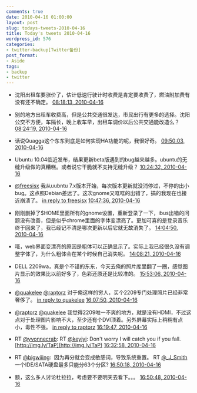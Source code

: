 ```yaml
---
comments: true
date: 2010-04-16 01:00:00
layout: post
slug: todays-tweets-2010-04-16
title: Today's tweets 2010-04-16
wordpress_id: 576
categories:
- twitter-backup[Twitter备份]
post_format:
- Aside
tags:
- backup
- twitter
---
```





  * 沈阳出租车要涨价了，估计低速行驶计时收费是肯定要收费了，燃油附加费有没有还不确定。 [08:18:13, 2010-04-16](http://twitter.com/gfrog/statuses/12252879086)





  * 别的地方出租车收费高，但是公共交通很发达，市民出行有更多的选择。沈阳公交不方便，车隔长，晚上收车早，出租车调价以后公共交通能改造么？ [08:24:19, 2010-04-16](http://twitter.com/gfrog/statuses/12253185512)





  * 话说Quagga这个东东到底是如何实现HA功能的呢，我很好奇。 [09:50:03, 2010-04-16](http://twitter.com/gfrog/statuses/12257412210)





  * Ubuntu 10.04临近发布，结果更新beta版遇到的bug越来越多。ubuntu的无缝升级做的真糟糕。或者说它干脆就不支持无缝升级？ [10:24:32, 2010-04-16](http://twitter.com/gfrog/statuses/12259100489)





  * [@freesisx](http://twitter.com/freesisx) 我从uubntu 7.x版本开始，每次版本更新就没消停过，不停的出小bug。这点照Debian差远了。这次gnome又哐哐的出错了，搞的我现在也接近崩溃了。 [in reply to freesisx](http://twitter.com/freesisx/statuses/12259171708) [10:47:36, 2010-04-16](http://twitter.com/gfrog/statuses/12260181256)





  * 刚刚删掉了$HOME里面所有的gnome设置，重新登录了一下，ibus出错的问题没有改善，但是似乎chrome里面的字体变漂亮了。更加可喜的是登录音乐终于回来了，我已经记不清是哪次更新以后它就无故消失了。 [14:04:50, 2010-04-16](http://twitter.com/gfrog/statuses/12267926098)





  * 哦，web界面变漂亮的原因是粗体可以正确显示了。实际上我已经很久没有调整字体了，为什么粗体会在某个时候自己消失呢。 [14:08:21, 2010-04-16](http://twitter.com/gfrog/statuses/12268036999)





  * DELL 2209wa，真是个不错的东东，今天去俺的照片库里翻了一圈，感觉图片显示的效果比以前好多了，色彩还原还是比较准的。 [15:53:06, 2010-04-16](http://twitter.com/gfrog/statuses/12271056144)





  * [@quakelee](http://twitter.com/quakelee) [@raptorz](http://twitter.com/raptorz) 对于俺这样的穷人，买个2209专门处理照片已经非常奢侈了。 [in reply to quakelee](http://twitter.com/quakelee/statuses/12271148483) [16:07:50, 2010-04-16](http://twitter.com/gfrog/statuses/12271465542)





  * [@raptorz](http://twitter.com/raptorz)  [@quakelee](http://twitter.com/quakelee) 我觉得2209唯一不爽的地方，就是没有HDMI，不过这点对于处理图片影响不大，至少还有个DVI顶着。另外屏幕实际上稍稍有点小，毒性不强。 [in reply to raptorz](http://twitter.com/raptorz/statuses/12271641042) [16:19:47, 2010-04-16](http://twitter.com/gfrog/statuses/12271791563)





  * RT [@yvonnecrab](http://twitter.com/yvonnecrab): RT [@keyiyi](http://twitter.com/keyiyi): Don't worry I will catch you if you fall.  [http://img.ly/TaP](http://img.ly/TaP) [16:32:58, 2010-04-16](http://twitter.com/gfrog/statuses/12272148151)





  * RT [@bigwiiing](http://twitter.com/bigwiiing):
		 因为再分就会变成敏感词，导致系统重置。 RT [@_J_Smith](http://twitter.com/_J_Smith) 一个IDE/SATA硬盘最多只能分63个分区? [16:50:18, 2010-04-16](http://twitter.com/gfrog/statuses/12272616294)





  * 额，这么多人讨论杜拉拉，考虑要不要明天去看下。。。 [16:50:48, 2010-04-16](http://twitter.com/gfrog/statuses/12272629970)




